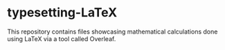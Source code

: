 # typesetting-LaTeX

This repository contains files showcasing mathematical calculations done using LaTeX via a tool called Overleaf.
